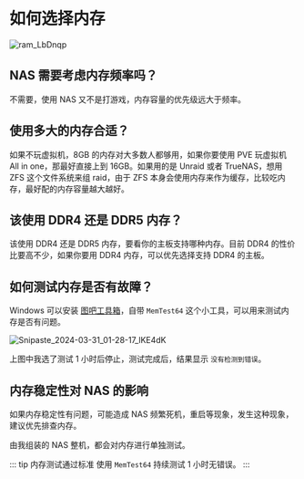 # 如何选择内存

![ram_LbDnqp](https://img-1255332810.cos.ap-chengdu.myqcloud.com/ram_LbDnqp.jpg)

## NAS 需要考虑内存频率吗？

不需要，使用 NAS 又不是打游戏，内存容量的优先级远大于频率。

## 使用多大的内存合适？

如果不玩虚拟机，8GB 的内存对大多数人都够用，如果你要使用 PVE 玩虚拟机 All in one，那最好直接上到 16GB。如果用的是 Unraid 或者 TrueNAS，想用 ZFS 这个文件系统来组 raid，由于 ZFS 本身会使用内存来作为缓存，比较吃内存，最好配的内存容量越大越好。

## 该使用 DDR4 还是 DDR5 内存？

该使用 DDR4 还是 DDR5 内存，要看你的主板支持哪种内存。目前 DDR4 的性价比要高不少，如果你要用 DDR4 内存，可以优先选择支持 DDR4 的主板。

## 如何测试内存是否有故障？

Windows 可以安装 [图吧工具箱](https://www.tbtool.cn/)，自带 `MemTest64` 这个小工具，可以用来测试内存是否有问题。

![Snipaste_2024-03-31_01-28-17_lKE4dK](https://img-1255332810.cos.ap-chengdu.myqcloud.com/Snipaste_2024-03-31_01-28-17_lKE4dK.png)

上图中我选了测试 1 小时后停止，测试完成后，结果显示 `没有检测到错误`。

## 内存稳定性对 NAS 的影响

如果内存稳定性有问题，可能造成 NAS 频繁死机，重启等现象，发生这种现象，建议优先排查内存。

由我组装的 NAS 整机，都会对内存进行单独测试。

::: tip 内存测试通过标准
使用 `MemTest64` 持续测试 1 小时无错误。
:::